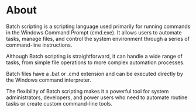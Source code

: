 # About

Batch scripting is a scripting language used primarily for running commands in the Windows Command Prompt (cmd.exe).
It allows users to automate tasks, manage files, and control the system environment through a series of command-line instructions.

Although Batch scripting is straightforward, it can handle a wide range of tasks, from simple file operations to more complex automation processes.

Batch files have a .bat or .cmd extension and can be executed directly by the Windows command interpreter.

The flexibility of Batch scripting makes it a powerful tool for system administrators, developers, and power users who need to automate routine tasks or create custom command-line tools.
